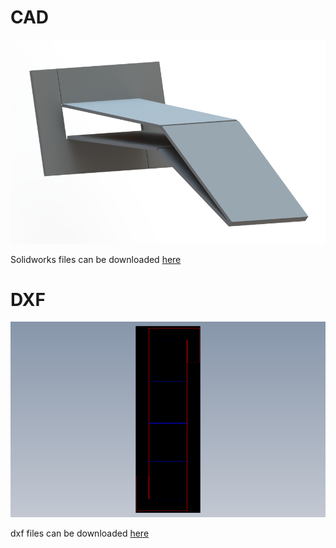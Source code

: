 # CAD
![](Manufacturing/images/folded.png)

Solidworks files can be downloaded [here](https://github.com/biodegradablerobotics/biodegradablerobotics.github.io/blob/main/Manufacturing/Solidworks%20files.zip)

# DXF
![](Manufacturing/images/design.png)

dxf files can be downloaded [here](https://github.com/biodegradablerobotics/biodegradablerobotics.github.io/blob/main/Manufacturing/dxf%20files.zip)
